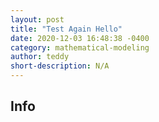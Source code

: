 ```yaml
---
layout: post
title: "Test Again Hello"
date: 2020-12-03 16:48:38 -0400
category: mathematical-modeling
author: teddy
short-description: N/A
---
```


## Info
